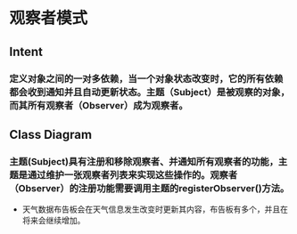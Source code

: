 # 观察者模式
## Intent
### 定义对象之间的一对多依赖，当一个对象状态改变时，它的所有依赖都会收到通知并且自动更新状态。主题（Subject）是被观察的对象，而其所有观察者（Observer）成为观察者。

## Class Diagram
### 主题(Subject)具有注册和移除观察者、并通知所有观察者的功能，主题是通过维护一张观察者列表来实现这些操作的。观察者（Observer）的注册功能需要调用主题的registerObserver()方法。

+ 天气数据布告板会在天气信息发生改变时更新其内容，布告板有多个，并且在将来会继续增加。
